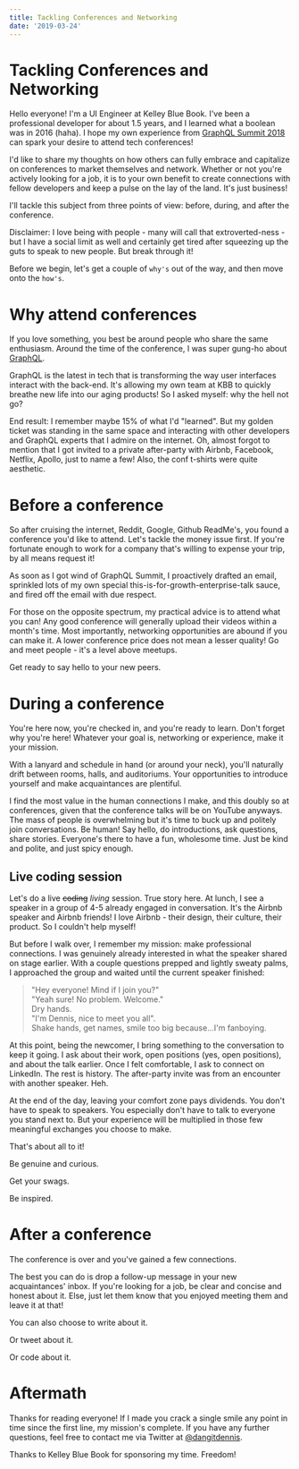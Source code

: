 ```yaml
---
title: Tackling Conferences and Networking
date: '2019-03-24'
---
```


# Tackling Conferences and Networking

Hello everyone! I'm a UI Engineer at Kelley Blue Book. I've been a professional developer for about 1.5 years, and I learned what a boolean was in 2016 (haha). I hope my own experience from [GraphQL Summit 2018](https://summit.graphql.com/2018/) can spark your desire to attend tech conferences!

I'd like to share my thoughts on how others can fully embrace and capitalize on conferences to market themselves and network. Whether or not you're actively looking for a job, it is to your own benefit to create connections with fellow developers and keep a pulse on the lay of the land. It's just business!

I'll tackle this subject from three points of view: before, during, and after the conference.

Disclaimer: I love being with people - many will call that extroverted-ness - but I have a social limit as well and certainly get tired after squeezing up the guts to speak to new people. But break through it!

Before we begin, let's get a couple of `why's` out of the way, and then move onto the `how's`.

# Why attend conferences

If you love something, you best be around people who share the same enthusiasm. Around the time of the conference, I was super gung-ho about [GraphQL](https://graphql.org).

GraphQL is the latest in tech that is transforming the way user interfaces interact with the back-end. It's allowing my own team at KBB to quickly breathe new life into our aging products! So I asked myself: why the hell not go?

End result: I remember maybe 15% of what I'd "learned". But my golden ticket was standing in the same space and interacting with other developers and GraphQL experts that I admire on the internet. Oh, almost forgot to mention that I got invited to a private after-party with Airbnb, Facebook, Netflix, Apollo, just to name a few! Also, the conf t-shirts were quite aesthetic.

# Before a conference

So after cruising the internet, Reddit, Google, Github ReadMe's, you found a conference you'd like to attend. Let's tackle the money issue first. If you're fortunate enough to work for a company that's willing to expense your trip, by all means request it!

As soon as I got wind of GraphQL Summit, I proactively drafted an email, sprinkled lots of my own special this-is-for-growth-enterprise-talk sauce, and fired off the email with due respect.

For those on the opposite spectrum, my practical advice is to attend what you can! Any good conference will generally upload their videos within a month's time. Most importantly, networking opportunities are abound if you can make it. A lower conference price does not mean a lesser quality! Go and meet people - it's a level above meetups.

Get ready to say hello to your new peers.

# During a conference

You're here now, you're checked in, and you're ready to learn. Don't forget why you're here! Whatever your goal is, networking or experience, make it your mission.

With a lanyard and schedule in hand (or around your neck), you'll naturally drift between rooms, halls, and auditoriums. Your opportunities to introduce yourself and make acquaintances are plentiful.

I find the most value in the human connections I make, and this doubly so at conferences, given that the conference talks will be on YouTube anyways. The mass of people is overwhelming but it's time to buck up and politely join conversations. Be human! Say hello, do introductions, ask questions, share stories. Everyone's there to have a fun, wholesome time. Just be kind and polite, and just spicy enough.

## Live coding session

Let's do a live ~~coding~~ _living_ session. True story here. At lunch, I see a speaker in a group of 4-5 already engaged in conversation. It's the Airbnb speaker and Airbnb friends! I love Airbnb - their design, their culture, their product. So I couldn't help myself!

But before I walk over, I remember my mission: make professional connections. I was genuinely already interested in what the speaker shared on stage earlier. With a couple questions prepped and lightly sweaty palms, I approached the group and waited until the current speaker finished:

> "Hey everyone! Mind if I join you?" <br>
> "Yeah sure! No problem. Welcome." <br>
> Dry hands. <br>
> "I'm Dennis, nice to meet you all". <br>
> Shake hands, get names, smile too big because...I'm fanboying.

At this point, being the newcomer, I bring something to the conversation to keep it going. I ask about their work, open positions (yes, open positions), and about the talk earlier. Once I felt comfortable, I ask to connect on LinkedIn. The rest is history. The after-party invite was from an encounter with another speaker. Heh.

At the end of the day, leaving your comfort zone pays dividends. You don't have to speak to speakers. You especially don't have to talk to everyone you stand next to. But your experience will be multiplied in those few meaningful exchanges you choose to make.

That's about all to it!

Be genuine and curious.

Get your swags.

Be inspired.

# After a conference

The conference is over and you've gained a few connections.

The best you can do is drop a follow-up message in your new acquaintances' inbox. If you're looking for a job, be clear and concise and honest about it. Else, just let them know that you enjoyed meeting them and leave it at that!

You can also choose to write about it.

Or tweet about it.

Or code about it.

# Aftermath

Thanks for reading everyone! If I made you crack a single smile any point in time since the first line, my mission's complete. If you have any further questions, feel free to contact me via Twitter at [@dangitdennis](https://twitter.com/dangitdennis). 

Thanks to Kelley Blue Book for sponsoring my time. Freedom!
